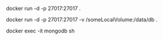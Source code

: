 docker run -d -p 27017:27017 .

docker run -d -p 27017:27017 -v /someLocalVolume:/data/db .



docker exec -it mongodb sh